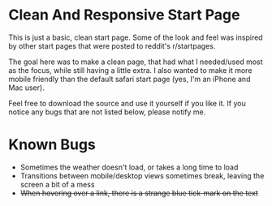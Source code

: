 # Clean And Responsive Start Page

This is just a basic, clean start page. Some of the look and feel was inspired by other start pages that were posted to reddit's r/startpages. 

The goal here was to make a clean page, that had what I needed/used most as the focus, while still having a little extra. I also wanted to make it more mobile friendly than the default safari start page (yes, I'm an iPhone and Mac user).

Feel free to download the source and use it yourself if you like it. If you notice any bugs that are not listed below, please notify me.

# Known Bugs
- Sometimes the weather doesn't load, or takes a long time to load
- Transitions between mobile/desktop views sometimes break, leaving the screen a bit of a mess
- ~~When hovering over a link, there is a strange blue tick-mark on the text~~

